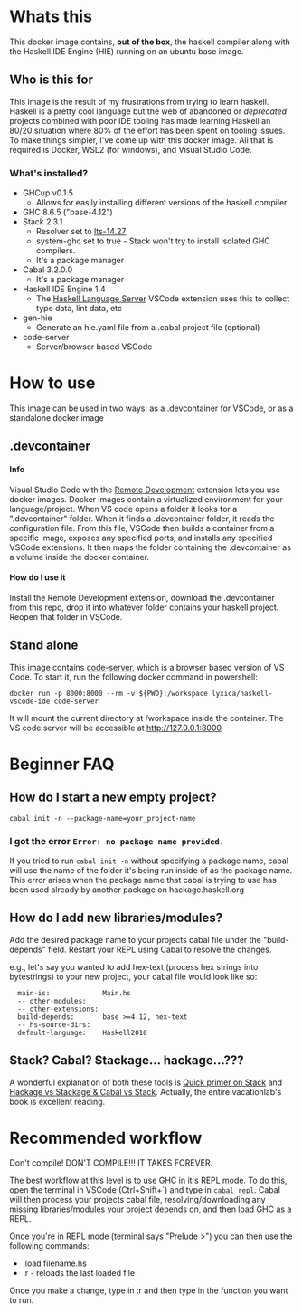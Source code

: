 # Whats this
This docker image contains, **out of the box**, the haskell compiler along with the Haskell IDE Engine (HIE) running on an ubuntu base image.

## Who is this for
This image is the result of my frustrations from trying to learn haskell. Haskell is a pretty cool language but the web of abandoned or *deprecated* projects combined with poor IDE tooling has made learning Haskell an 80/20 situation where 80% of the effort has been spent on tooling issues. To make things simpler, I've come up with this docker image. All that is required is Docker, WSL2 (for windows), and Visual Studio Code.

### What's installed?

* GHCup v0.1.5
  * Allows for easily installing different versions of the haskell compiler
* GHC 8.6.5 ("base-4.12")
* Stack 2.3.1
  * Resolver set to [lts-14.27](https://www.stackage.org/lts-14.27)
  * system-ghc set to true - Stack won't try to install isolated GHC compilers. 
  * It's a package manager
* Cabal 3.2.0.0
  * It's a package manager
* Haskell IDE Engine 1.4
  * The [Haskell Language Server](https://marketplace.visualstudio.com/items?itemName=alanz.vscode-hie-server) VSCode extension uses this to collect type data, lint data, etc
* gen-hie
  * Generate an hie.yaml file from a .cabal project file (optional)
* code-server
  * Server/browser based VSCode

# How to use
This image can be used in two ways: as a .devcontainer for VSCode, or as a standalone docker image

## .devcontainer
#### Info
Visual Studio Code with the [Remote Development](https://marketplace.visualstudio.com/items?itemName=ms-vscode-remote.vscode-remote-extensionpack) extension lets you use docker images. Docker images contain a virtualized environment for your language/project. When VS code opens a folder it looks for a ".devcontainer" folder. When it finds a .devcontainer folder, it reads the configuration file. From this file, VSCode then builds a container from a specific image, exposes any specified ports, and installs any specified VSCode extensions. It then maps the folder containing the .devcontainer as a volume inside the docker container. 

#### How do I use it
Install the Remote Development extension, download the .devcontainer from this repo, drop it into whatever folder contains your haskell project. Reopen that folder in VSCode.

## Stand alone
This image contains [code-server](https://github.com/cdr/code-server), which is a browser based version of VS Code. To start it, run the following docker command in powershell:

`docker run -p 8000:8000 --rm -v ${PWD}:/workspace lyxica/haskell-vscode-ide code-server` 

It will mount the current directory at /workspace inside the container. The VS code server will be accessible at http://127.0.0.1:8000

# Beginner FAQ
## How do I start a new empty project?
`cabal init -n --package-name=your_project-name`

### I got the error `Error: no package name provided.`
If you tried to run `cabal init -n` without specifying a package name, cabal will use the name of the folder it's being run inside of as the package name. This error arises when the package name that cabal is trying to use has been used already by another package on hackage.haskell.org

## How do I add new libraries/modules?
Add the desired package name to your projects cabal file under the "build-depends" field. Restart your REPL using Cabal to resolve the changes.

e.g., let's say you wanted to add hex-text (process hex strings into bytestrings) to your new project, your cabal file would look like so:

```executable your_packages_name
  main-is:             Main.hs
  -- other-modules:
  -- other-extensions:
  build-depends:       base >=4.12, hex-text
  -- hs-source-dirs:
  default-language:    Haskell2010
```
## Stack? Cabal? Stackage... hackage...???
A wonderful explanation of both these tools is [Quick primer on Stack](https://www.vacationlabs.com/haskell/environment-setup.html#quick-primer-on-stack) and [Hackage vs Stackage & Cabal vs Stack](https://www.vacationlabs.com/haskell/environment-setup.html#hackage-vs-stackage-cabal-vs-stack). Actually, the entire vacationlab's book is excellent reading.

# Recommended workflow
Don't compile! DON'T COMPILE!!! IT TAKES FOREVER. 

The best workflow at this level is to use GHC in it's REPL mode. To do this, open the terminal in VSCode (Ctrl+Shift+\`) and type in `cabal repl`. Cabal will then process your projects cabal file, resolving/downloading any missing libraries/modules your project depends on, and then load GHC as a REPL. 

Once you're in REPL mode (terminal says "Prelude >") you can then use the following commands:

* :load filename.hs 
* :r - reloads the last loaded file

Once you make a change, type in :r and then type in the function you want to run.
